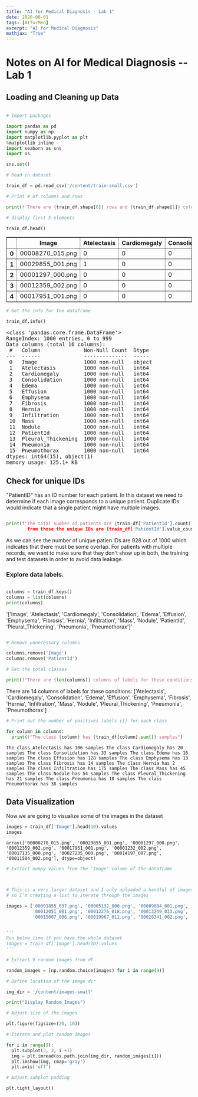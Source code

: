 ```yaml
---
title: "AI for Medical Diagnosis - Lab 1"
date: 2020-08-01
tags: [AIforMed]
excerpt: "AI for Medical Diagnosis"
mathjax: "True"
---
```



# Notes on AI for Medical Diagnosis --  Lab 1

## Loading and Cleaning up Data

```python

# Import packages

import pandas as pd
import numpy as np
import matplotlib.pyplot as plt
%matplotlib inline
import seaborn as sns
import os

sns.set()

# Read in dataset

train_df = pd.read_csv('/content/train-small.csv')

# Print # of columns and rows

print(f'There are {train_df.shape[0]} rows and {train_df.shape[1]} columns in this dataframe')

# display first 5 elements

train_df.head()

```

<div>

<table border="1" class="dataframe" >
  <thead>
    <tr>
      <th></th>
      <th>Image</th>
      <th>Atelectasis</th>
      <th>Cardiomegaly</th>
      <th>Consolidation</th>
      <th>Edema</th>
      <th>Effusion</th>
      <th>Emphysema</th>
      <th>Fibrosis</th>
      <th>Hernia</th>
      <th>Infiltration</th>
      <th>Mass</th>
      <th>Nodule</th>
      <th>PatientId</th>
      <th>Pleural_Thickening</th>
      <th>Pneumonia</th>
      <th>Pneumothorax</th>
    </tr>
  </thead>
  <tbody>
    <tr>
      <th>0</th>
      <td>00008270_015.png</td>
      <td>0</td>
      <td>0</td>
      <td>0</td>
      <td>0</td>
      <td>0</td>
      <td>0</td>
      <td>0</td>
      <td>0</td>
      <td>0</td>
      <td>0</td>
      <td>0</td>
      <td>8270</td>
      <td>0</td>
      <td>0</td>
      <td>0</td>
    </tr>
    <tr>
      <th>1</th>
      <td>00029855_001.png</td>
      <td>1</td>
      <td>0</td>
      <td>0</td>
      <td>0</td>
      <td>1</td>
      <td>0</td>
      <td>0</td>
      <td>0</td>
      <td>1</td>
      <td>0</td>
      <td>0</td>
      <td>29855</td>
      <td>0</td>
      <td>0</td>
      <td>0</td>
    </tr>
    <tr>
      <th>2</th>
      <td>00001297_000.png</td>
      <td>0</td>
      <td>0</td>
      <td>0</td>
      <td>0</td>
      <td>0</td>
      <td>0</td>
      <td>0</td>
      <td>0</td>
      <td>0</td>
      <td>0</td>
      <td>0</td>
      <td>1297</td>
      <td>1</td>
      <td>0</td>
      <td>0</td>
    </tr>
    <tr>
      <th>3</th>
      <td>00012359_002.png</td>
      <td>0</td>
      <td>0</td>
      <td>0</td>
      <td>0</td>
      <td>0</td>
      <td>0</td>
      <td>0</td>
      <td>0</td>
      <td>0</td>
      <td>0</td>
      <td>0</td>
      <td>12359</td>
      <td>0</td>
      <td>0</td>
      <td>0</td>
    </tr>
    <tr>
      <th>4</th>
      <td>00017951_001.png</td>
      <td>0</td>
      <td>0</td>
      <td>0</td>
      <td>0</td>
      <td>0</td>
      <td>0</td>
      <td>0</td>
      <td>0</td>
      <td>1</td>
      <td>0</td>
      <td>0</td>
      <td>17951</td>
      <td>0</td>
      <td>0</td>
      <td>0</td>
    </tr>
  </tbody>
</table>
</div>

```python
# Get the info for the dataframe

train_df.info()
```
<pre>&lt;class 'pandas.core.frame.DataFrame'&gt;
RangeIndex: 1000 entries, 0 to 999
Data columns (total 16 columns):
 #   Column              Non-Null Count  Dtype 
---  ------              --------------  ----- 
 0   Image               1000 non-null   object
 1   Atelectasis         1000 non-null   int64 
 2   Cardiomegaly        1000 non-null   int64 
 3   Consolidation       1000 non-null   int64 
 4   Edema               1000 non-null   int64 
 5   Effusion            1000 non-null   int64 
 6   Emphysema           1000 non-null   int64 
 7   Fibrosis            1000 non-null   int64 
 8   Hernia              1000 non-null   int64 
 9   Infiltration        1000 non-null   int64 
 10  Mass                1000 non-null   int64 
 11  Nodule              1000 non-null   int64 
 12  PatientId           1000 non-null   int64 
 13  Pleural_Thickening  1000 non-null   int64 
 14  Pneumonia           1000 non-null   int64 
 15  Pneumothorax        1000 non-null   int64 
dtypes: int64(15), object(1)
memory usage: 125.1+ KB
</pre>

## Check for unique IDs

"PatientID" has an ID number for each patient. In this dataset we need to determine if each image corresponds to a unique patient. Duplicate IDs would indicate that a single patient might have multiple images. 

```python

print(f"The total number of patients are {train_df['PatientId'].count()}, 
        from those the unique IDs are {train_df['PatientId'].value_counts().shape[0]}")
```

As we can see the number of unique patien IDs are 928 out of 1000 which indicates that there must be some overlap. For patients with multiple records, we want to make sure that they don't show up in both, the training and test datasets in order to avoid data leakage. 

### Explore data labels. 
```python

columns = train_df.keys()
columns = list(columns)
print(columns)
```

'['Image', 'Atelectasis', 'Cardiomegaly', 'Consolidation', 'Edema', 'Effusion', 'Emphysema', 'Fibrosis', 'Hernia', 
'Infiltration', 'Mass', 'Nodule', 'PatientId', 'Pleural_Thickening', 'Pneumonia', 'Pneumothorax']'

```python

# Remove unnecessary columns

columns.remove('Image')
columns.remove('PatientId')

# Get the total classes

print(f"There are {len(columns)} columns of labels for these conditions: {columns}")
```
There are 14 columns of labels for these conditions: ['Atelectasis', 'Cardiomegaly', 'Consolidation', 'Edema', 
'Effusion', 'Emphysema', 'Fibrosis', 'Hernia', 'Infiltration', 'Mass', 'Nodule', 'Pleural_Thickening', 'Pneumonia', 'Pneumothorax']

```python
# Print out the number of positives labels (1) for each class

for column in columns:
  print(f"The class {column} has {train_df[column].sum()} samples")
```
`
The class Atelectasis has 106 samples
The class Cardiomegaly has 20 samples
The class Consolidation has 33 samples
The class Edema has 16 samples
The class Effusion has 128 samples
The class Emphysema has 13 samples
The class Fibrosis has 14 samples
The class Hernia has 2 samples
The class Infiltration has 175 samples
The class Mass has 45 samples
The class Nodule has 54 samples
The class Pleural_Thickening has 21 samples
The class Pneumonia has 10 samples
The class Pneumothorax has 38 samples
`

## Data Visualization

Now we are going to visualize some of the images in the dataset

```python
images = train_df['Image'].head(10).values
images
```
`array(['00008270_015.png', '00029855_001.png', '00001297_000.png',
       '00012359_002.png', '00017951_001.png', '00001232_002.png',
       '00017135_000.png', '00027235_000.png', '00014197_007.png',
       '00011584_002.png'], dtype=object)`

```python
# Extract numpy values from the 'Image' column of the dataframe



# This is a very larger dataset and I only uploaded a handful of images to colab
# so I'm creating a list to iterate through the images

images = ['00001855_037.png', '00005132_000.png', '00009804_001.png', '00011553_006.png',
          '00012051_001.png', '00012276_018.png', '00013249_033.png', '00013615_007.png',
          '00015007_006.png', '00019967_011.png', '00028341_002.png', '00030061_000.png']


'''
Run below line if you have the whole dataset
images = train_df['Image'].head(10).values 
'''

# Extract 9 random images from df

random_images = [np.random.choice(images) for i in range(9)]

# Define location of the image dir

img_dir = '/content/images-small'

print("Display Random Images")

# Adjust size of the images

plt.figure(figsize=(20, 10))

# Iterate and plot random images

for i in range(9):
  plt.subplot(3, 3, i +1)
  img = plt.imread(os.path.join(img_dir, random_images[i]))
  plt.imshow(img, cmap='gray')
  plt.axis('off')

# Adjust subplot padding

plt.tight_layout()
```